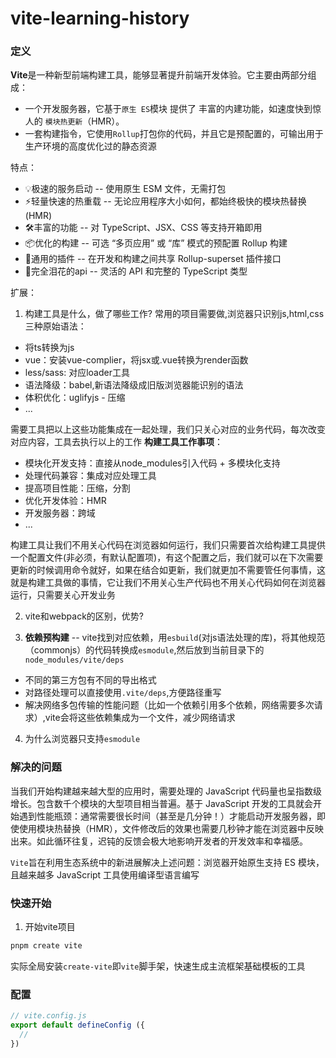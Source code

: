 # vite-learning-history

### 定义
**Vite**是一种新型前端构建工具，能够显著提升前端开发体验。它主要由两部分组成：
- 一个开发服务器，它基于`原生 ES`模块 提供了 丰富的内建功能，如速度快到惊人的 `模块热更新`（HMR）。
- 一套构建指令，它使用`Rollup`打包你的代码，并且它是预配置的，可输出用于生产环境的高度优化过的静态资源

特点：
- 💡极速的服务启动 -- 使用原生 ESM 文件，无需打包
- ⚡️轻量快速的热重载 -- 无论应用程序大小如何，都始终极快的模块热替换(HMR)
- 🛠️丰富的功能 -- 对 TypeScript、JSX、CSS 等支持开箱即用
- 📦优化的构建 -- 可选 “多页应用” 或 “库” 模式的预配置 Rollup 构建
- 🔩通用的插件 -- 在开发和构建之间共享 Rollup-superset 插件接口
- 🔑完全泪花的api -- 灵活的 API 和完整的 TypeScript 类型

扩展：
1. 构建工具是什么，做了哪些工作?
常用的项目需要做,浏览器只识别js,html,css三种原始语法：
- 将ts转换为js
- vue：安装vue-complier，将jsx或.vue转换为render函数
- less/sass: 对应loader工具
- 语法降级：babel,新语法降级成旧版浏览器能识别的语法
- 体积优化：uglifyjs - 压缩
- ...

需要工具把以上这些功能集成在一起处理，我们只关心对应的业务代码，每次改变对应内容，工具去执行以上的工作
**构建工具工作事项**：
- 模块化开发支持：直接从node_modules引入代码 + 多模块化支持
- 处理代码兼容：集成对应处理工具
- 提高项目性能：压缩，分割
- 优化开发体验：HMR
- 开发服务器：跨域
- ...

构建工具让我们不用关心代码在浏览器如何运行，我们只需要首次给构建工具提供一个配置文件(非必须，有默认配置项)，有这个配置之后，我们就可以在下次需要更新的时候调用命令就好，如果在结合如更新，我们就更加不需要管任何事情，这就是构建工具做的事情，它让我们不用关心生产代码也不用关心代码如何在浏览器运行，只需要关心开发业务


2. vite和webpack的区别，优势?




3. **依赖预构建** -- vite找到对应依赖，用`esbuild`(对js语法处理的库)，将其他规范（commonjs）的代码转换成`esmodule`,然后放到当前目录下的`node_modules/vite/deps`
- 不同的第三方包有不同的导出格式
- 对路径处理可以直接使用`.vite/deps`,方便路径重写
- 解决网络多包传输的性能问题（比如一个依赖引用多个依赖，网络需要多次请求）,vite会将这些依赖集成为一个文件，减少网络请求


4. 为什么浏览器只支持`esmodule`

### 解决的问题

当我们开始构建越来越大型的应用时，需要处理的 JavaScript 代码量也呈指数级增长。包含数千个模块的大型项目相当普遍。基于 JavaScript 开发的工具就会开始遇到性能瓶颈：通常需要很长时间（甚至是几分钟！）才能启动开发服务器，即使使用模块热替换（HMR），文件修改后的效果也需要几秒钟才能在浏览器中反映出来。如此循环往复，迟钝的反馈会极大地影响开发者的开发效率和幸福感。

`Vite`旨在利用生态系统中的新进展解决上述问题：浏览器开始原生支持 ES 模块，且越来越多 JavaScript 工具使用编译型语言编写




### 快速开始


1. 开始vite项目

```bash
pnpm create vite
```
实际全局安装`create-vite`即`vite`脚手架，快速生成主流框架基础模板的工具


### 配置

```js
// vite.config.js
export default defineConfig ({
  //
})
```

